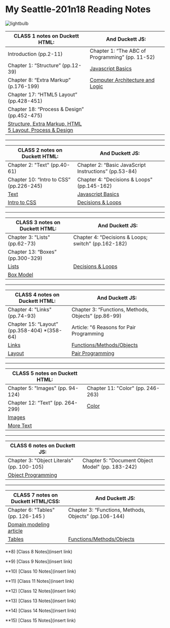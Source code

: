 # My Seattle-201n18 Reading Notes
  
  ![lightbulb](https://user-images.githubusercontent.com/61428656/75473987-fe78c100-594a-11ea-99e6-8322e6af80aa.jpg)
 

 | CLASS 1 **notes on Duckett HTML:**           |   **And Duckett JS:** |
 | -------------------------------------------- | ---------------------------------------------------- |
 |  Introduction (pp.2-11)                      |   Chapter 1: “The ABC of Programming” (pp. 11-52) |
 |  Chapter 1: “Structure” (pp.12-39)           |   [Javascript Basics](javascript.md)  |
 |  Chapter 8: “Extra Markup” (p.176-199)       |   [Computer Architecture and Logic](how-computers-work.md)  |
 |  Chapter 17: “HTML5 Layout” (pp.428-451)     |
 |  Chapter 18: “Process & Design” (pp.452-475) |
 |  [Structure, Extra Markup, HTML 5 Layout, Process & Design](html-notes.md)|
    
___________________________________
    
    
 | CLASS 2 **notes on Duckett HTML:**           |   **And Duckett JS:** |
 | -------------------------------------------- | -------------------------------------------------------- |
 |  Chapter 2: "Text" (pp.40-61)                |    Chapter 2: “Basic JavaScript Instructions” (pp.53-84)     |
 |  Chapter 10: “Intro to CSS” (pp.226-245)     |    Chapter 4: "Decisions & Loops" (pp.145-162)  |
 |  [Text](text.md)                             |    [Javascript Basics](javascript.md)  |
 |  [Intro to CSS](css-notes.md)                |    [Decisions & Loops](loop-notes.md) |
    
___________________________________
  
 | CLASS 3 **notes on Duckett HTML:**           |   **And Duckett JS:** |
 | -------------------------------------------- | ------------------------------------------------------- |
 |  Chapter 3: "Lists" (pp.62-73)               |    Chapter 4: "Decisions & Loops; switch" (pp.162-182)  |
 |  Chapter 13: “Boxes” (pp.300-329)            |    
 |  [Lists](lists.md)                           |   [Decisions & Loops](loop-notes.md) |
 |  [Box Model](boxes.md)                       |    
    
___________________________________
  
 | CLASS 4 **notes on Duckett HTML:**           |   **And Duckett JS:** |
 | -------------------------------------------- | -------------------------------------------------------- |
 |  Chapter 4: "Links" (pp.74-93)               |    Chapter 3: “Functions, Methods, Objects” (pp.86-99)   |
 |  Chapter 15: “Layout” (pp.358-404) *(358-64) |    Article: "6 Reasons for Pair Programming               |
 |  [Links](links.md)                           |    [Functions/Methods/Objects](functions-methods-objects.md)|
 |  [Layout](layout.md)                         |    [Pair Programming](pair.md) |
    
___________________________________

  
| CLASS 5 **notes on Duckett HTML:**            |  |
 | -------------------------------------------- | ------------------------------------------------- |
 |  Chapter 5: "Images" (pp. 94-124)            |   Chapter 11: "Color" (pp. 246-263)    |
 |  Chapter 12: “Text” (pp. 264-299)            |   [Color](color.md) |
 |  [Images](images.md)                           |   |
 |  [More Text](text2.md)                         |    |
    
___________________________________

  
| CLASS 6 **notes on Duckett JS:**            |  |
 | -------------------------------------------- | ------------------------------------------------- |
 |  Chapter 3: "Object Literals" (pp. 100-105)  |   Chapter 5: "Document Object Model" (pp. 183-242)    |
 |  [Object Programming](object-literals.md)    |   |

___________________________________
  
| CLASS 7 **notes on Duckett HTML/CSS:**        |      **And Duckett JS:**              |
 | -------------------------------------------- | ------------------------------------------------- |
 |  Chapter 6: "Tables" (pp. 126-145  )  |   Chapter 3: “Functions, Methods, Objects” (pp.106-144)   | 
 | [Domain modeling article](https://github.com/codefellows/domain_modeling#domain-modeling)   |
 |  [Tables](table.md)    |  [Functions/Methods/Objects](functions-methods-objects.md)| |

  
  **8) [Class 8 Notes](insert link)
  
  **9) [Class 9 Notes](insert link)
  
  **10) [Class 10 Notes](insert link)
  
  **11) [Class 11 Notes](insert link)
  
  **12) [Class 12 Notes](insert link)
  
  **13) [Class 13 Notes](insert link)
  
  **14) [Class 14 Notes](insert link)
  
  **15) [Class 15 Notes](insert link)
  
